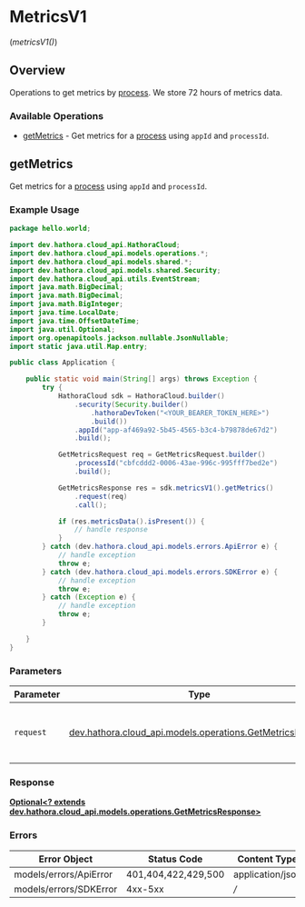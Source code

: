 # MetricsV1
(*metricsV1()*)

## Overview

Operations to get metrics by [process](https://hathora.dev/docs/concepts/hathora-entities#process). We store 72 hours of metrics data.

### Available Operations

* [getMetrics](#getmetrics) - Get metrics for a [process](https://hathora.dev/docs/concepts/hathora-entities#process) using `appId` and `processId`.

## getMetrics

Get metrics for a [process](https://hathora.dev/docs/concepts/hathora-entities#process) using `appId` and `processId`.

### Example Usage

```java
package hello.world;

import dev.hathora.cloud_api.HathoraCloud;
import dev.hathora.cloud_api.models.operations.*;
import dev.hathora.cloud_api.models.shared.*;
import dev.hathora.cloud_api.models.shared.Security;
import dev.hathora.cloud_api.utils.EventStream;
import java.math.BigDecimal;
import java.math.BigDecimal;
import java.math.BigInteger;
import java.time.LocalDate;
import java.time.OffsetDateTime;
import java.util.Optional;
import org.openapitools.jackson.nullable.JsonNullable;
import static java.util.Map.entry;

public class Application {

    public static void main(String[] args) throws Exception {
        try {
            HathoraCloud sdk = HathoraCloud.builder()
                .security(Security.builder()
                    .hathoraDevToken("<YOUR_BEARER_TOKEN_HERE>")
                    .build())
                .appId("app-af469a92-5b45-4565-b3c4-b79878de67d2")
                .build();

            GetMetricsRequest req = GetMetricsRequest.builder()
                .processId("cbfcddd2-0006-43ae-996c-995fff7bed2e")
                .build();

            GetMetricsResponse res = sdk.metricsV1().getMetrics()
                .request(req)
                .call();

            if (res.metricsData().isPresent()) {
                // handle response
            }
        } catch (dev.hathora.cloud_api.models.errors.ApiError e) {
            // handle exception
            throw e;
        } catch (dev.hathora.cloud_api.models.errors.SDKError e) {
            // handle exception
            throw e;
        } catch (Exception e) {
            // handle exception
            throw e;
        }

    }
}
```

### Parameters

| Parameter                                                                                                 | Type                                                                                                      | Required                                                                                                  | Description                                                                                               |
| --------------------------------------------------------------------------------------------------------- | --------------------------------------------------------------------------------------------------------- | --------------------------------------------------------------------------------------------------------- | --------------------------------------------------------------------------------------------------------- |
| `request`                                                                                                 | [dev.hathora.cloud_api.models.operations.GetMetricsRequest](../../models/operations/GetMetricsRequest.md) | :heavy_check_mark:                                                                                        | The request object to use for the request.                                                                |


### Response

**[Optional<? extends dev.hathora.cloud_api.models.operations.GetMetricsResponse>](../../models/operations/GetMetricsResponse.md)**
### Errors

| Error Object           | Status Code            | Content Type           |
| ---------------------- | ---------------------- | ---------------------- |
| models/errors/ApiError | 401,404,422,429,500    | application/json       |
| models/errors/SDKError | 4xx-5xx                | */*                    |
